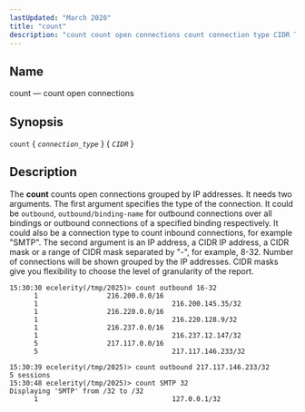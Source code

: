 ```yaml
---
lastUpdated: "March 2020"
title: "count"
description: "count count open connections count connection type CIDR The count counts open connections grouped by IP addresses It needs two arguments The first argument specifies the type of the connection It could be outbound outbound binding name for outbound connections over all bindings or outbound connections of a specified binding..."
---
```


<a name="console_commands.count"></a> 
## Name

count — count open connections

## Synopsis

`count` { *`connection_type`* } { *`CIDR`* }

<a name="idp15755904"></a> 
## Description

The **count** counts open connections grouped by IP addresses. It needs two arguments. The first argument specifies the type of the connection. It could be `outbound`, `outbound/binding-name` for outbound connections over all bindings or outbound connections of a specified binding respectively. It could also be a connection type to count inbound connections, for example "SMTP". The second argument is an IP address, a CIDR IP address, a CIDR mask or a range of CIDR mask separated by "-", for example, 8-32\. Number of connections will be shown grouped by the IP addresses. CIDR masks give you flexibility to choose the level of granularity of the report.

```
15:30:30 ecelerity(/tmp/2025)> count outbound 16-32
      1                 216.200.0.0/16
      1                                 216.200.145.35/32
      1                 216.220.0.0/16
      1                                 216.220.128.9/32
      1                 216.237.0.0/16
      1                                 216.237.12.147/32
      5                 217.117.0.0/16
      5                                 217.117.146.233/32

15:30:39 ecelerity(/tmp/2025)> count outbound 217.117.146.233/32
5 sessions
15:30:48 ecelerity(/tmp/2025)> count SMTP 32
Displaying 'SMTP' from /32 to /32
      1                                 127.0.0.1/32
```